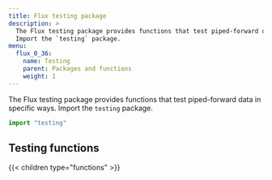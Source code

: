 ```yaml
---
title: Flux testing package
description: >
  The Flux testing package provides functions that test piped-forward data in specific ways.
  Import the `testing` package.
menu:
  flux_0_36:
    name: Testing
    parent: Packages and functions
    weight: 1
---
```


The Flux testing package provides functions that test piped-forward data in specific ways.
Import the `testing` package.

```js
import "testing"
```

## Testing functions
{{< children type="functions" >}}
